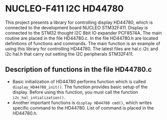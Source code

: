 # NUCLEO-F411 I2C HD44780
This project presents a library for controlling display HD44780, which is connected to the development board NUCLEO STM32F411. Display is connected to the STM32 thought I2C 8bit IO expander PCF8574A. The main routine are placed in the file HD44780.c. 
In the file HD44780.h are located definitions of functions and commands. The main function is an example of using this library for controlling HD44780. The latest files are hal.c i2c and i2c hal.h that carry out setting the I2C peripherals STM32F411.

## Description of functions in the file HD44780.c
* Basic initialization of HD44780 performs function which is called `display_HD44780_init()`. The function provides basic setup of the display. Before using this function, you must call the function `i2c_hal_intialization()`.
* Another important functions is `display HD44780 cmd()`, which writes specific command to the HD44780. List of command is placed in the HD44780.h.
